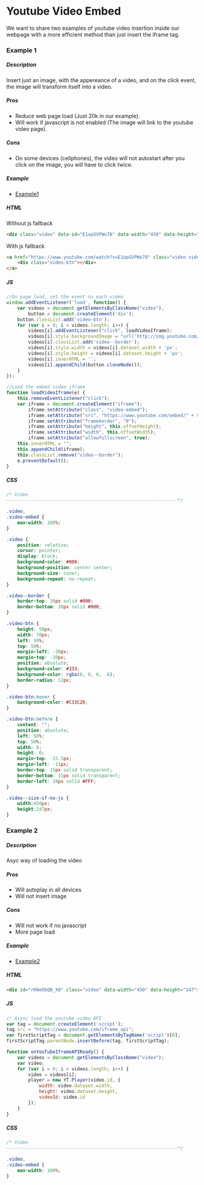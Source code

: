 # Youtube Video Embed
We want to share two examples of youtube video insertion inside our webpage with a more efficient method than just insert the iframe tag.

### Example 1
##### Description
Insert just an image, with the appereance of a video, and on the click event, the image will transform itself into a video.
##### Pros
  - Reduce web page load (Just 20k in our example).
  - Will work if javascript is not enabled (The image will link to the youtube video page).
  
##### Cons
  - On some devices (cellphones), the video will not autostart after you click on the image, you will have to click twice.
  
##### Example
* [Example1]

##### HTML
Without js fallback
```html
<div class="video" data-id="E1apGVPWo78" data-width="450" data-height="247"></div>
```
With js fallback
```html
<a href="https://www.youtube.com/watch?v=E1apGVPWo78" class="video video--border video--size-if-no-js" style="background-image: url('http://img.youtube.com/vi/E1apGVPWo78/0.jpg');" data-id="E1apGVPWo78">
    <div class="video-btn"></div>
</a>
```

##### JS
```js
//On page load, set the event on each video
window.addEventListener('load', function() {
    var videos = document.getElementsByClassName("video"),
        button = document.createElement('div');
    button.classList.add('video-btn');
    for (var i = 0; i < videos.length; i++) {
        videos[i].addEventListener("click", loadVideoIframe);
        videos[i].style.backgroundImage = "url('http://img.youtube.com/vi/" + videos[i].dataset.id + "/0.jpg')";
        videos[i].classList.add('video--border');
        videos[i].style.width = videos[i].dataset.width + 'px';
        videos[i].style.height = videos[i].dataset.height + 'px';
        videos[i].innerHTML = '';
        videos[i].appendChild(button.cloneNode());
    }
});

//Load the embed video iframe
function loadVideoIframe(e) {
    this.removeEventListener("click");
    var iframe = document.createElement("iframe");
        iframe.setAttribute("class", "video-embed");
        iframe.setAttribute("src", "https://www.youtube.com/embed/" + this.dataset.id +"?autoplay=1");
        iframe.setAttribute("frameborder", "0");
        iframe.setAttribute("height", this.offsetHeight);
        iframe.setAttribute("width", this.offsetWidth);
        iframe.setAttribute("allowfullscreen", true);
    this.innerHTML = "";
    this.appendChild(iframe);
    this.classList.remove("video--border");
    e.preventDefault();
}
```

##### CSS
```css
/* Video
---------------------------------------------------------------*/

.video,
.video-embed {
    max-width: 100%;
}

.video {
    position: relative;
    cursor: pointer;
    display: block;
    background-color: #000;
    background-position: center center;
    background-size: cover;
    background-repeat: no-repeat;
}

.video--border {
    border-top: 30px solid #000;
    border-bottom: 30px solid #000;
}

.video-btn {
    height: 50px;
    width: 70px;
    left: 50%;
    top: 50%;
    margin-left: -30px;
    margin-top: -30px;
    position: absolute;
	background-color: #333;
    background-color: rgba(0, 0, 0, .6);
	border-radius: 12px;
}

.video-btn:hover {
    background-color: #C33C2D;
}

.video-btn:before {
	content: "";
	position: absolute;
	left: 50%;
	top: 50%;
	width: 0;
	height: 0;
	margin-top: -15.5px;
	margin-left: -11px;
	border-top: 15px solid transparent;
	border-bottom: 15px solid transparent;
	border-left: 28px solid #FFF;
}

.video--size-if-no-js {
    width:450px;
    height:247px;
}
```

### Example 2
##### Description
Asyc way of loading the video

##### Pros
  - Will autoplay in all devices
  - Will not insert image
  
##### Cons
  - Will not work if no javascript
  - More page load
  
##### Example
* [Example2]

##### HTML
```html
<div id="rKNeObQB_X0" class="video" data-width="450" data-height="247"></div>
```
##### JS
```js
// Async load the youtube video API
var tag = document.createElement('script');
tag.src = "https://www.youtube.com/iframe_api";
var firstScriptTag = document.getElementsByTagName('script')[0];
firstScriptTag.parentNode.insertBefore(tag, firstScriptTag);

function onYouTubeIframeAPIReady() {
    var videos = document.getElementsByClassName("video");
    var video;
    for (var i = 0; i < videos.length; i++) {
        video = videos[i];
        player = new YT.Player(video.id, {
            width: video.dataset.width,
            height: video.dataset.height,
            videoId: video.id
        });
    }
}
```

##### CSS
```css
/* Video
---------------------------------------------------------------*/

.video,
.video-embed {
    max-width: 100%;
}
```

[//]: #
   [Example1]: <http://fallemand.github.io/utils/youtube-embed/example1/>
   [Example2]: <http://fallemand.github.io/utils/youtube-embed/example2/>
